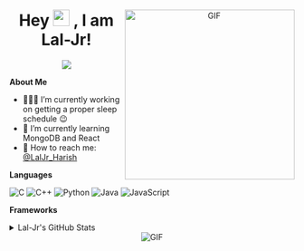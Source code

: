 <div align="center">
<img align="right" alt="GIF" height="300px" src="https://i.pinimg.com/originals/e4/26/70/e426702edf874b181aced1e2fa5c6cde.gif"/>
  
# Hey <img src="https://media.tenor.com/images/822fb670841c6f6582fefbb82e338a50/tenor.gif" width="29px"> , I am Lal-Jr! 

![](https://visitor-badge.glitch.me/badge?page_id=Lal-Jr)
</div>

**About Me**

- 👨🏽‍💻 I’m currently working on getting a proper sleep schedule :wink:
- 🌱 I’m currently learning MongoDB and React
- 💬 How to reach me: [@LalJr_Harish](https://twitter.com/LalJr_Harish)

**Languages**

![C](https://img.shields.io/badge/-C-000?style=flat&logo=C)
![C++](https://img.shields.io/badge/-C++-000?style=flat&logo=C%2B%2B&logoColor=00599C)
![Python](https://img.shields.io/badge/-Python-000?style=flat&logo=python)
![Java](https://img.shields.io/badge/-Java-000?style=flat&logo=Java&logoColor=007396)
![JavaScript](https://img.shields.io/badge/-JavaScript-000?style=flat&logo=javascript)

**Frameworks**

<details>
<summary>Lal-Jr's GitHub Stats</summary>
<a href="https://github.com/Lal-Jr">
  <img align="center" src="https://github-readme-stats.vercel.app/api?username=Lal-Jr&show_icons=true&theme=tokyonight&icon_color=6392DF&hide=prs" alt="Lal-Jr's GitHub Stats" />
</a>
  
<a href="https://github.com/Lal-Jr">
  <img align="center" src="https://github-readme-stats.vercel.app/api/top-langs/?username=Lal-Jr&layout=compact&show_icons=true&theme=tokyonight&icon_color=6392DF&hide=prs" />
</a>
</details> 

<div align=center>

<img align="center" alt="GIF" src="https://github4life.herokuapp.com/Lal-Jr.gif"/>

</div>
